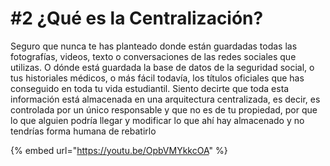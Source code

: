 # #2 ¿Qué es la Centralización?

Seguro que nunca te has planteado donde están guardadas todas las fotografías, videos, texto o conversaciones de las redes sociales que utilizas. O dónde está guardada la base de datos de la seguridad social, o tus historiales médicos, o más fácil todavía, los títulos oficiales que has conseguido en toda tu vida estudiantil. Siento decirte que toda esta información está almacenada en una arquitectura centralizada, es decir, es controlada por un único responsable y que no es de tu propiedad, por que lo que alguien podría llegar y modificar lo que ahí hay almacenado y no tendrías forma humana de rebatirlo

{% embed url="https://youtu.be/OpbVMYkkcOA" %}
